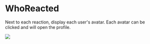 # WhoReacted

Next to each reaction, display each user's avatar. Each avatar can be clicked and will open the profile.

![](https://github.com/prodbyeagle/cord/assets/57493648/97fec9e8-396f-4f5e-916e-1ec21445113d)
